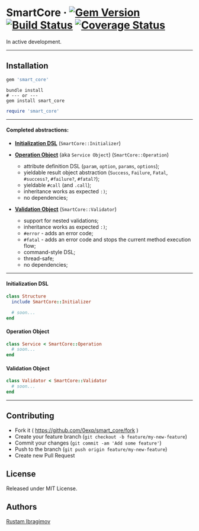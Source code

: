 # SmartCore &middot; [![Gem Version](https://badge.fury.io/rb/smart_core.svg)](https://badge.fury.io/rb/smart_core) [![Build Status](https://travis-ci.org/0exp/smart_core.svg?branch=master)](https://travis-ci.org/0exp/smart_core) [![Coverage Status](https://coveralls.io/repos/github/0exp/smart_core/badge.svg?branch=master)](https://coveralls.io/github/0exp/smart_core?branch=master)

In active development.

---

## Installation

```ruby
gem 'smart_core'
```

```shell
bundle install
# --- or ---
gem install smart_core
```

```ruby
require 'smart_core'
```

---

#### Completed abstractions:

- [**Initialization DSL**](#initialization-dsl) (`SmartCore::Initializer`)
- [**Operation Object**](#operation-object) (aka `Service Object`) (`SmartCore::Operation`)
  - attribute definition DSL (`param`, `option`, `params`, `options`);
  - yieldable result object abstraction (`Success`, `Failure`, `Fatal`, `#success?`, `#failure?`, `#fatal?`);
  - yieldable `#call` (and `.call`);
  - inheritance works as expected `:)`;
  - no dependencies;

- [**Validation Object**](#validation-object) (`SmartCore::Validator`)
  - support for nested validations;
  - inheritance works as expected `:)`;
  - `#error` - adds an error code;
  - `#fatal` - adds an error code and stops the current method execution flow;
  - command-style DSL;
  - thread-safe;
  - no dependencies;

---

#### Initialization DSL

```ruby
class Structure
  include SmartCore::Initializer

  # soon...
end
```

#### Operation Object

```ruby
class Service < SmartCore::Operation
  # soon...
end
```

#### Validation Object

```ruby
class Validator < SmartCore::Validator
  # soon...
end
```

---

## Contributing

- Fork it ( https://github.com/0exp/smart_core/fork )
- Create your feature branch (`git checkout -b feature/my-new-feature`)
- Commit your changes (`git commit -am 'Add some feature'`)
- Push to the branch (`git push origin feature/my-new-feature`)
- Create new Pull Request

## License

Released under MIT License.

## Authors

[Rustam Ibragimov](https://github.com/0exp)
